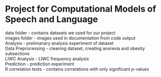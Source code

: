 # Project for Computational Models of Speech and Language

data folder - contains datasets we used for our project </br>
images folder - images used in documentation from code output</br>
Analysis  - prelimanary analysis experiment of dataset</br>
Data Preprocessing - cleaning dataset, creating anorexia and obesity subsections</br>
LIWC Analysis - LIWC frequency analysis</br>
Prediction - prediction experiment</br>
R correlation tests - contains correlations with only significant p-values</br>


